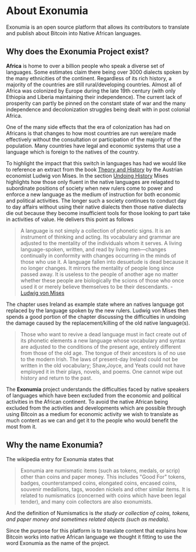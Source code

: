 # About Exonumia

<LanguageDropdown/>

Exonumia is an open source platform that allows its contributors to translate and publish about Bitcoin into Native African languages.

## Why does the Exonumia Project exist?

**Africa** is home to over a billion people who speak a diverse set of languages. Some estimates claim there being over 3000 dialects spoken by the many ethnicities of the continent. Regardless of its rich history, a majority of the countries are still rural/developing countries. Almost all of Africa was colonized by Europe during the late 19th century (with only Ethiopia and Liberia maintaining their independence). The current lack of prosperity can partly be pinned on the constant state of war and the many independence and decolonization struggles being dealt with in post colonial Africa.

One of the many side effects that the era of colonization has had on Africans is that changes to how most countries are run were/are made effectively without the consultation or participation of the majority of the population. Many countries have legal and economic systems that use a language which is foreign to the natives of the country.

To highlight the impact that this switch in languages has had we would like to reference an extract from the book [Theory and History](https://mises.org/library/theory-and-history-interpretation-social-and-economic-evolution#page=246) by the Austrian economist Ludwig von Mises. In the section [Undoing History](https://cdn.mises.org/Theory%20and%20History%20An%20Interpretation%20of%20Social%20and%20Economic%20Evolution_1.pdf#page=246) Mises highlights how those only fluent in the native languages are relagated to subordinate positions of society when new rulers come to power and enforce a new language as the medium of instruction for both economic and political activities. The longer such a society continues to conduct day to day affairs without using their native dialects then those native dialects die out because they become insufficient tools for those looking to part take in activities of value. He delivers this point as follows

> A  language  is  not  simply  a  collection  of   phonetic signs.  It is  an instrument  of  thinking  and  acting.  Its vocabulary  and  grammar  are  adjusted  to  the  mentality  of the  individuals  whom  it  serves.  A  living  language-spoken,  written,  and  read by  living  men—changes  continually  in  conformity  with  changes  occurring  in  the minds  of  those who use it. A language fallen  into desuetude  is  dead  because  it  no  longer  changes.  It  mirrors the  mentality  of  people  long  since  passed  away.  It  is useless  to  the  people  of  another  age  no  matter  whether these  people  are  biologically  the  scions  of  those  who once  used  it  or  merely  believe  themselves  to  be  their descendants. - [Ludwig von Mises](https://cdn.mises.org/Theory%20and%20History%20An%20Interpretation%20of%20Social%20and%20Economic%20Evolution_1.pdf#page=251)

The chapter uses Ireland as example state where an natives language got replaced by the language spoken by the new rulers. Ludwig von Mises then spends a good portion of the chapter discussing the difficulties in undoing the damage caused by the replacement/killing of the old native language(s).

> Those  who  want  to  revive  a  dead  language  must  in fact  create  out  of  its phonetic  elements  a new  language whose  vocabulary  and  syntax  are  adjusted  to  the  conditions  of  the  present  age,  entirely  different  from  those of  the  old  age.  The  tongue  of  their  ancestors  is  of  no use  to  the  modern  Irish.  The  laws  of  present-day  Ireland could  not  be  written  in the  old  vocabulary;  Shaw,Joyce,  and  Yeats  could  not  have  employed  it  in  their plays,  novels,  and  poems.  One  cannot  wipe  out  history and return to the past.

The **Exonumia** project understands the difficulties faced by native speakers of languages which have been excluded from the economic and political activities in the African continent. To avoid the native African being excluded from the activities and developments which are possible through using Bitcoin as a medium for economic activity we wish to translate as much content as we can and get it to the people who would benefit the most from it.
<!-- From a country picking up the gold standard. To a countries currency getting hyperinflated as a result of the many ways in which those in power can manipulate the fait standard. The African population has been delagated to play the rule of victim in majority of these transitions. -->



## Why the name Exonumia?

The wikipedia entry for Exonumia states that

> Exonumia are numismatic items (such as tokens, medals, or scrip) other than coins and paper money. This includes "Good For" tokens, badges, counterstamped coins, elongated coins, encased coins, souvenir medallions, tags, wooden nickels and other similar items. It is related to numismatics (concerned with coins which have been legal tender), and many coin collectors are also exonumists. 

And the definition of Numismatics is *the study or collection of coins, tokens, and paper money and sometimes related objects (such as medals).*

Since the purpose for this platform is to translate content that explains how Bitcoin works into native African language we thought it fitting to use the word Exonumia as the name of the project.  


